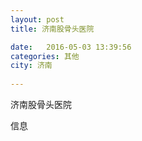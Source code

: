 ```yaml
--- 
layout: post 
title: 济南股骨头医院

date:   2016-05-03 13:39:56 
categories: 其他  
city: 济南
  
--- 
```

   
济南股骨头医院

信息

